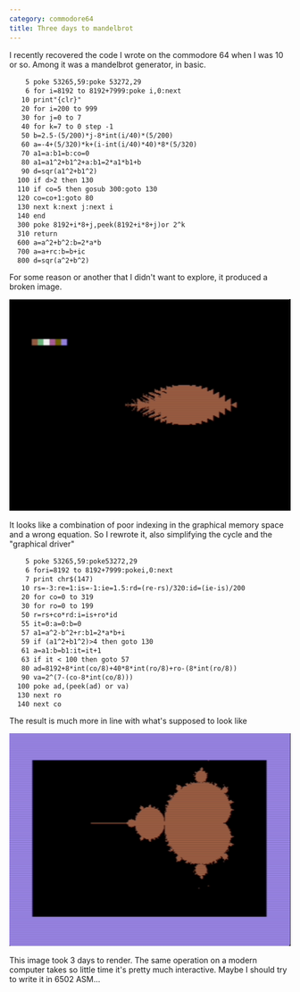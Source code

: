 ```yaml
---
category: commodore64
title: Three days to mandelbrot
---
```


I recently recovered the code I wrote on the commodore 64 when I was 10 or so. Among it was a mandelbrot generator, in basic.

```
    5 poke 53265,59:poke 53272,29
    6 for i=8192 to 8192+7999:poke i,0:next
   10 print"{clr}"
   20 for i=200 to 999
   30 for j=0 to 7
   40 for k=7 to 0 step -1
   50 b=2.5-(5/200)*j-8*int(i/40)*(5/200)
   60 a=-4+(5/320)*k+(i-int(i/40)*40)*8*(5/320)
   70 a1=a:b1=b:co=0
   80 a1=a1^2+b1^2+a:b1=2*a1*b1+b
   90 d=sqr(a1^2+b1^2)
  100 if d>2 then 130
  110 if co=5 then gosub 300:goto 130
  120 co=co+1:goto 80
  130 next k:next j:next i
  140 end
  300 poke 8192+i*8+j,peek(8192+i*8+j)or 2^k
  310 return
  600 a=a^2+b^2:b=2*a*b
  700 a=a+rc:b=b+ic
  800 d=sqr(a^2+b^2)
```

For some reason or another that I didn't want to explore, it produced a broken image.

![image](https://raw.githubusercontent.com/stefanoborini/commodore-64/master/fract.png)

It looks like a combination of poor indexing in the graphical memory space and
a wrong equation. So I rewrote it, also simplifying the cycle and the
"graphical driver" 

```
    5 poke 53265,59:poke53272,29
    6 fori=8192 to 8192+7999:pokei,0:next
    7 print chr$(147)
   10 rs=-3:re=1:is=-1:ie=1.5:rd=(re-rs)/320:id=(ie-is)/200
   20 for co=0 to 319
   30 for ro=0 to 199
   50 r=rs+co*rd:i=is+ro*id
   55 it=0:a=0:b=0
   57 a1=a^2-b^2+r:b1=2*a*b+i
   59 if (a1^2+b1^2)>4 then goto 130
   61 a=a1:b=b1:it=it+1
   63 if it < 100 then goto 57
   80 ad=8192+8*int(co/8)+40*8*int(ro/8)+ro-(8*int(ro/8))
   90 va=2^(7-(co-8*int(co/8)))
  100 poke ad,(peek(ad) or va)
  130 next ro
  140 next co
```

The result is much more in line with what's supposed to look like

![image](https://raw.githubusercontent.com/stefanoborini/commodore-64/master/mandelbrot.png)

This image took 3 days to render. The same operation on a modern computer takes so little time it's pretty much interactive.
Maybe I should try to write it in 6502 ASM...



